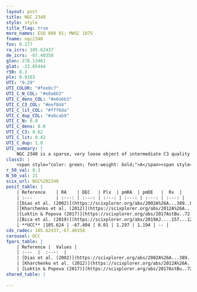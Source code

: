 ```yaml
---
layout: post
title: NGC 2348
style: style
title_flag: true
more_names: ESO 088 01; MWSC 1075
fname: ngc2348
fov: 0.277
ra_icrs: 105.62437
de_icrs: -67.40358
glon: 278.13461
glat: -23.85444
r50: 8.3
plx: 0.0103
UTI: "0.29"
UTI_COLOR: "#fee0c7"
UTI_C_N_COL: "#e0a6b3"
UTI_C_dens_COL: "#e0a6b3"
UTI_C_C3_COL: "#eef8d4"
UTI_C_lit_COL: "#fff6da"
UTI_C_dup_COL: "#a6cab9"
UTI_C_N: 0.0
UTI_C_dens: 0.0
UTI_C_C3: 0.62
UTI_C_lit: 0.42
UTI_C_dup: 1.0
UTI_summary: |
    NGC 2348 is a sparse, very loose object of intermediate C3 quality. It is poorly studied in the literature, with no articles listed in the last 6 years.<br><br><span style="color: #99180f; font-weight: bold;">Warning: </span>contains less than 25 stars with <i>P>0.5</i> estimated.
class3: |
    <span style="color: green; font-weight: bold;">A</span><span style="color: red; font-weight: bold;">C</span>
r_50_val: 8.3
N_50_val: 21
scix_url: NGC%202348
posit_table: |
    | Reference    | RA    | DEC   | Plx  | pmRA  | pmDE   |  Rv  |
    | :---         | :---: | :---: | :---: | :---: | :---: | :---: |
    |[Dias et al. (2002)](https://scixplorer.org/abs/2002A%26A...389..871D) | 105.763 | -67.412 | -- | -3.37 | 6.47 | -- |
    |[Kharchenko et al. (2012)](https://scixplorer.org/abs/2012A%26A...543A.156K) | 105.765 | -67.39 | -- | -7.4 | 9.98 | -- |
    |[Loktin & Popova (2017)](https://scixplorer.org/abs/2017AstBu..72..257L) | 105.765 | -67.39 | -- | -0.788 | 3.07 | -- |
    |[Bica et al. (2019)](https://scixplorer.org/abs/2019AJ....157...12B) | 105.785 | -67.408 | -- | -- | -- | -- |
    | **UCC** |105.624 | -67.404 | 0.01 | 1.297 | 1.194 | -- | 
cds_radec: 105.62437,-67.40358
carousel: UCC
fpars_table: |
    | Reference |  Values |
    | :---  |  :---:  |
    | [Dias et al. (2002)](https://scixplorer.org/abs/2002A%26A...389..871D) | `E(B-V)=0.13, Dist=1070.0, Age=9.26` |
    | [Kharchenko et al. (2012)](https://scixplorer.org/abs/2012A%26A...543A.156K) | `e_bv=0.125, distance=1076, log_age=9.475` |
    | [Loktin & Popova (2017)](https://scixplorer.org/abs/2017AstBu..72..257L) | `E(B-V)=0.153, Dmod=11.624, logt=9.8` |
shared_table: |
    
---
```

